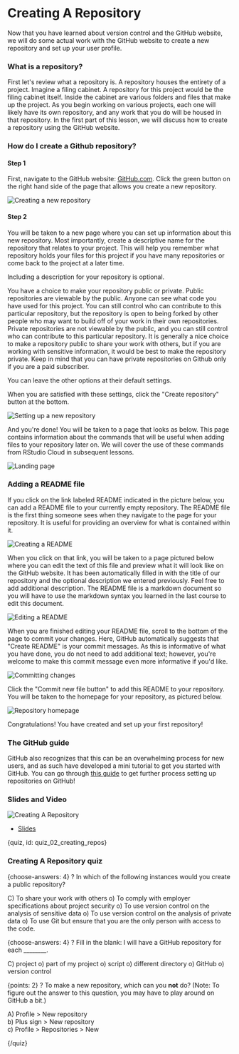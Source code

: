 # Creating A Repository

Now that you have learned about version control and the GitHub website, we will do some actual work with the GitHub website to create a new repository and set up your user profile.

### What is a repository?

First let's review what a repository is. A repository houses the entirety of a project. Imagine a filing cabinet. A repository for this project would be the filing cabinet itself. Inside the cabinet are various folders and files that make up the project. As you begin working on various projects, each one will likely have its own repository, and any work that you do will be housed in that repository. In the first part of this lesson, we will discuss how to create a repository using the GitHub website.

### How do I create a Github repository?

#### Step 1

First, navigate to the GitHub website: [GitHub.com](https://github.com/). Click the green button on the right hand side of the page that allows you create a new repository.

![Creating a new repository](images/02_creating_repos/02_githubbasics_creating_repos-2.png)

#### Step 2

You will be taken to a new page where you can set up information about this new repository. Most importantly, create a descriptive name for the repository that relates to your project. This will help you remember what repository holds your files for this project if you have many repositories or come back to the project at a later time.

Including a description for your repository is optional.

You have a choice to make your repository public or private. Public repositories are viewable by the public. Anyone can see what code you have used for this project. You can still control who can contribute to this particular repository, but the repository is open to being forked by other people who may want to build off of your work in their own repositories. Private repositories are not viewable by the public, and you can still control who can contribute to this particular repository. It is generally a nice choice to make a repository public to share your work with others, but if you are working with sensitive information, it would be best to make the repository private. Keep in mind that you can have private repositories on Github only if you are a paid subscriber. 

You can leave the other options at their default settings.

When you are satisfied with these settings, click the "Create repository" button at the bottom.

![Setting up a new repository](images/02_creating_repos/02_githubbasics_creating_repos-3.png)

And you're done! You will be taken to a page that looks as below. This page contains information about the commands that will be useful when adding files to your repository later on. We will cover the use of these commands from RStudio Cloud in subsequent lessons.

![Landing page](images/02_creating_repos/02_githubbasics_creating_repos-4.png)

### Adding a README file

If you click on the link labeled README indicated in the picture below, you can add a README file to your currently empty repository. The README file is the first thing someone sees when they navigate to the page for your repository. It is useful for providing an overview for what is contained within it.

![Creating a README](images/02_creating_repos/02_githubbasics_creating_repos-5.png)

When you click on that link, you will be taken to a page pictured below where you can edit the text of this file and preview what it will look like on the GitHub website. It has been automatically filled in with the title of our repository and the optional description we entered previously. Feel free to add additional description. The README file is a markdown document so you will have to use the markdown syntax you learned in the last course to edit this document.

![Editing a README](images/02_creating_repos/02_githubbasics_creating_repos-6.png)

When you are finished editing your README file, scroll to the bottom of the page to commit your changes. Here, GitHub automatically suggests that "Create README" is your commit messages. As this is informative of what you have done, you do not need to add additional text; however, you're welcome to make this commit message even more informative if you'd like.

![Committing changes](images/02_creating_repos/02_githubbasics_creating_repos-7.png)

Click the "Commit new file button" to add this README to your repository. You will be taken to the homepage for your repository, as pictured below.

![Repository homepage](images/02_creating_repos/02_githubbasics_creating_repos-8.png)

Congratulations! You have created and set up your first repository!

### The GitHub guide 

GitHub also recognizes that this can be an overwhelming process for new users, and as such have developed a mini tutorial to get you started with GitHub. You can go through [this guide](https://guides.github.com/activities/hello-world/) to get further process setting up repositories on GitHub!



### Slides and Video

![Creating A Repository](https://www.youtube.com/watch?v=Cw_boJuRCU0)

* [Slides](https://docs.google.com/presentation/d/1Dxf8VZi4RAf4BA8Xb__gbnTxFLIJKM-mxSy_BMA48DU/edit?usp=sharing)


{quiz, id: quiz_02_creating_repos}

### Creating A Repository quiz

{choose-answers: 4}
? In which of the following instances would you create a public repository?

C) To share your work with others
o) To comply with employer specifications about project security
o) To use version control on the analysis of sensitive data
o) To use version control on the analysis of private data
o) To use Git but ensure that you are the only person with access to the code.

{choose-answers: 4}
? Fill in the blank: I will have a GitHub repository for each ________.

C) project
o) part of my project
o) script
o) different directory
o) GitHub
o) version control

{points: 2}
? To make a new repository, which can you **not** do? (Note: To figure out the answer to this question, you may have to play around on GitHub a bit.)

A) Profile > New repository  
b) Plus sign > New repository  
c) Profile > Repositories > New  

{/quiz}

